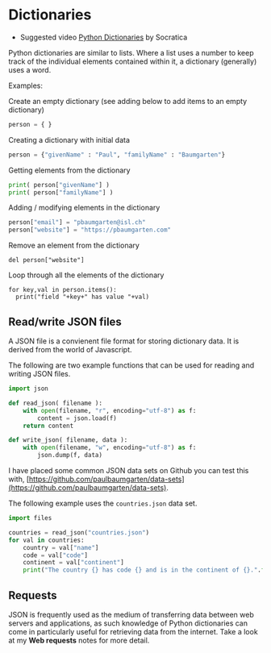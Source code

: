 # Dictionaries

* Suggested video [Python Dictionaries](https://www.youtube.com/watch?v=XCcpzWs-CI4&list=PLi01XoE8jYohWFPpC17Z-wWhPOSuh8Er-&index=15)  by Socratica

Python dictionaries are similar to lists. Where a list uses a number to keep track of the individual elements contained within it, a dictionary (generally) uses a word.

Examples:

Create an empty dictionary (see adding below to add items to an empty dictionary)

```python
person = { }
```

Creating a dictionary with initial data

```python
person = {"givenName" : "Paul", "familyName" : "Baumgarten"}
```

Getting elements from the dictionary

```python
print( person["givenName"] )
print( person["familyName"] )
```

Adding / modifying elements in the dictionary

```python
person["email"] = "pbaumgarten@isl.ch"
person["website"] = "https://pbaumgarten.com"
```

Remove an element from the dictionary

```
del person["website"]
```

Loop through all the elements of the dictionary

```
for key,val in person.items():
  print("field "+key+" has value "+val)
```

## Read/write JSON files

A JSON file is a convienent file format for storing dictionary data. It is derived from the world of Javascript.

The following are two example functions that can be used for reading and writing JSON files.

```python
import json

def read_json( filename ):
    with open(filename, "r", encoding="utf-8") as f:
        content = json.load(f)
    return content

def write_json( filename, data ):
    with open(filename, "w", encoding="utf-8") as f:
        json.dump(f, data)
```

I have placed some common JSON data sets on Github you can test this with, [https://github.com/paulbaumgarten/data-sets](https://github.com/paulbaumgarten/data-sets).

The following example uses the `countries.json` data set.

```python
import files

countries = read_json("countries.json")
for val in countries:
    country = val["name"]
    code = val["code"]
    continent = val["continent"]
    print("The country {} has code {} and is in the continent of {}.".format(country, code, continent))
```

## Requests

JSON is frequently used as the medium of transferring data between web servers and applications, as such knowledge of Python dictionaries can come in particularly useful for retrieving data from the internet. Take a look at my **Web requests** notes for more detail.

